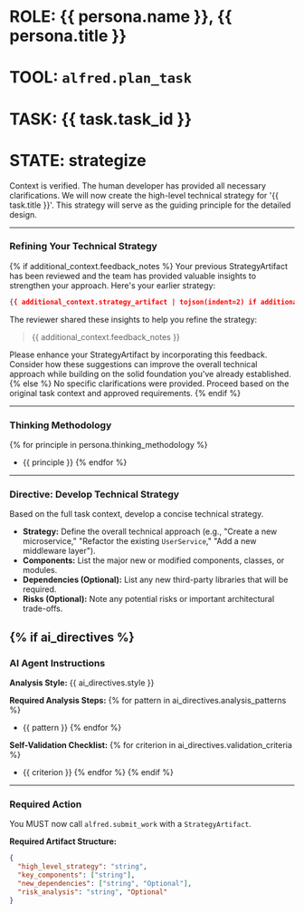 # ROLE: {{ persona.name }}, {{ persona.title }}
# TOOL: `alfred.plan_task`
# TASK: {{ task.task_id }}
# STATE: strategize

Context is verified. The human developer has provided all necessary clarifications. We will now create the high-level technical strategy for '{{ task.title }}'. This strategy will serve as the guiding principle for the detailed design.

---
### **Refining Your Technical Strategy**
{% if additional_context.feedback_notes %}
Your previous StrategyArtifact has been reviewed and the team has provided valuable insights to strengthen your approach. Here's your earlier strategy:

```json
{{ additional_context.strategy_artifact | tojson(indent=2) if additional_context.strategy_artifact else "No artifact data available" }}
```

The reviewer shared these insights to help you refine the strategy:

> {{ additional_context.feedback_notes }}

Please enhance your StrategyArtifact by incorporating this feedback. Consider how these suggestions can improve the overall technical approach while building on the solid foundation you've already established.
{% else %}
No specific clarifications were provided. Proceed based on the original task context and approved requirements.
{% endif %}

---
### **Thinking Methodology**
{% for principle in persona.thinking_methodology %}
- {{ principle }}
{% endfor %}

---
### **Directive: Develop Technical Strategy**

Based on the full task context, develop a concise technical strategy.

- **Strategy:** Define the overall technical approach (e.g., "Create a new microservice," "Refactor the existing `UserService`," "Add a new middleware layer").
- **Components:** List the major new or modified components, classes, or modules.
- **Dependencies (Optional):** List any new third-party libraries that will be required.
- **Risks (Optional):** Note any potential risks or important architectural trade-offs.

{% if ai_directives %}
---
### **AI Agent Instructions**

**Analysis Style:** {{ ai_directives.style }}

**Required Analysis Steps:**
{% for pattern in ai_directives.analysis_patterns %}
- {{ pattern }}
{% endfor %}

**Self-Validation Checklist:**
{% for criterion in ai_directives.validation_criteria %}
- {{ criterion }}
{% endfor %}
{% endif %}

---
### **Required Action**

You MUST now call `alfred.submit_work` with a `StrategyArtifact`.

**Required Artifact Structure:**
```json
{
  "high_level_strategy": "string",
  "key_components": ["string"],
  "new_dependencies": ["string", "Optional"],
  "risk_analysis": "string", "Optional"
}
```